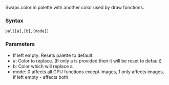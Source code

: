 Swaps color in palette with another color used by draw functions.

### Syntax
    pal([a],[b],[mode])

### Parameters

* If left empty: Resets palette to default.
* a: Color to replace. (If only a is provided then it will be reset to default)
* b: Color which will replace a.
* mode: 0 affects all GPU functions except images, 1 only affects images, if left empty - affects both.